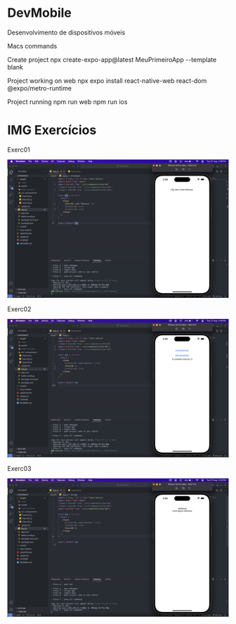 # DevMobile
 Desenvolvimento de dispositivos móveis

Macs commands

Create project
npx create-expo-app@latest MeuPrimeiroApp --template blank

Project working on web
npx expo install react-native-web react-dom @expo/metro-runtime

Project running
npm run web
npm run ios

# IMG Exercícios

Exerc01

![exerc01ios](https://github.com/mharteux/DevMobile/blob/main/Img-readme/exerc01-ios.png)

Exerc02

![exerc02ios](https://github.com/mharteux/DevMobile/blob/main/Img-readme/exerc02-ios.png)

Exerc03

![exerc02ios](https://github.com/mharteux/DevMobile/blob/main/Img-readme/exerc03-ios.png)
